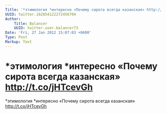 ```yaml
---
Title: '*этимология *интересно «Почему сирота всегда казанская» http://t.co/jHTcevGh'
UUID: twitter.162854122272456704
Author:
    Title: Balancer
    UUID: twitter.user.balancer73
Date: 'Fri, 27 Jan 2012 15:07:03 +0400'
Type: Post
Markup: Text
---
```


# *этимология *интересно «Почему сирота всегда казанская» http://t.co/jHTcevGh

*этимология *интересно «Почему сирота всегда казанская»
http://t.co/jHTcevGh